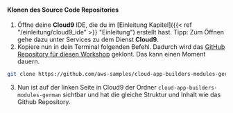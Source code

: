#### Klonen des Source Code Repositories 
1. Öffne deine **Cloud9** IDE, die du im [Einleitung Kapitel]({{< ref "/einleitung/cloud9_ide" >}} "Einleitung") erstellt hast. Tipp: Zum Öffnen gehe dazu unter Services zu dem Dienst **Cloud9**.
2. Kopiere nun in dein Terminal folgenden Befehl. Dadurch wird das [GitHub Repository für diesen Workshop](https://github.com/aws-samples/cloud-app-builders-modules-german) geklont. Das kann einen Moment dauern.
```bash
git clone https://github.com/aws-samples/cloud-app-builders-modules-german.git
```
3. Nun ist auf der linken Seite in Cloud9 der Ordner ``cloud-app-builders-modules-german`` sichtbar und hat die gleiche Struktur und Inhalt wie das Github Repository.
